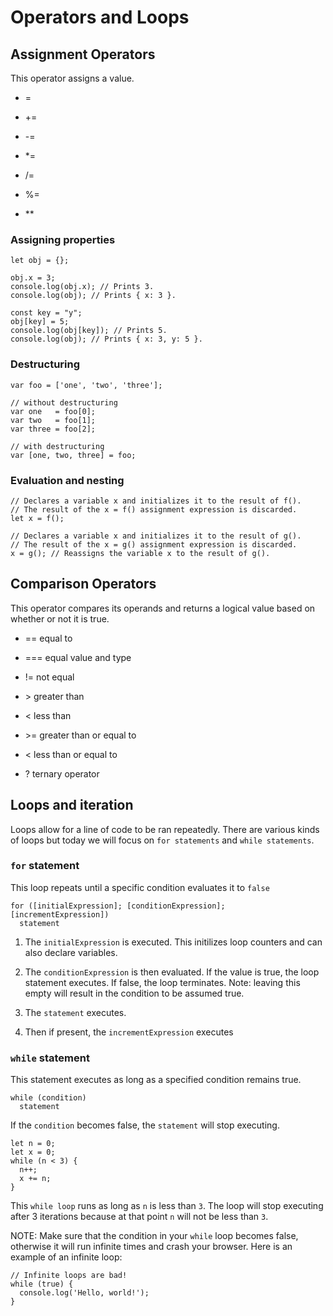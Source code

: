 # Operators and Loops

## Assignment Operators

This operator assigns a value.

- = 

- \+=

- \-=

- \*=

- /=

- %=

- \**

### Assigning properties

```
let obj = {};

obj.x = 3;
console.log(obj.x); // Prints 3.
console.log(obj); // Prints { x: 3 }.

const key = "y";
obj[key] = 5;
console.log(obj[key]); // Prints 5.
console.log(obj); // Prints { x: 3, y: 5 }.
```

### Destructuring

```
var foo = ['one', 'two', 'three'];

// without destructuring
var one   = foo[0];
var two   = foo[1];
var three = foo[2];

// with destructuring
var [one, two, three] = foo;
```

### Evaluation and nesting

```
// Declares a variable x and initializes it to the result of f().
// The result of the x = f() assignment expression is discarded.
let x = f();

// Declares a variable x and initializes it to the result of g().
// The result of the x = g() assignment expression is discarded.
x = g(); // Reassigns the variable x to the result of g().
```

## Comparison Operators

This operator compares its operands and returns a logical value based on whether or not it is true.

- == equal to

- === equal value and type

- != not equal

- \> greater than

- \< less than

- \>= greater than or equal to

- \< less than or equal to

- ? ternary operator

## Loops and iteration

Loops allow for a line of code to be ran repeatedly. There are various kinds of loops but today we will focus on `for statements` and `while statements`.

### `for` statement

This loop repeats until a specific condition evaluates it to `false` 

```
for ([initialExpression]; [conditionExpression]; [incrementExpression])
  statement
```

1. The `initialExpression` is executed. This initilizes loop counters and can also declare variables.

2. The `conditionExpression` is then evaluated. If the value is true, the loop statement executes. If false, the loop terminates. Note: leaving this empty will result in the condition to be assumed true.

3. The `statement` executes.

4. Then if present, the `incrementExpression` executes

### `while` statement

This statement executes as long as a specified condition remains true.

```
while (condition)
  statement
```

If the `condition` becomes false, the `statement` will stop executing.

```
let n = 0;
let x = 0;
while (n < 3) {
  n++;
  x += n;
}
```

This `while loop` runs as long as `n` is less than `3`. The loop will stop executing after 3 iterations because at that point `n` will not be less than `3`.

NOTE: Make sure that the condition in your `while` loop becomes false, otherwise it will run infinite times and crash your browser. Here is an example of an infinite loop:

```
// Infinite loops are bad!
while (true) {
  console.log('Hello, world!');
}
```